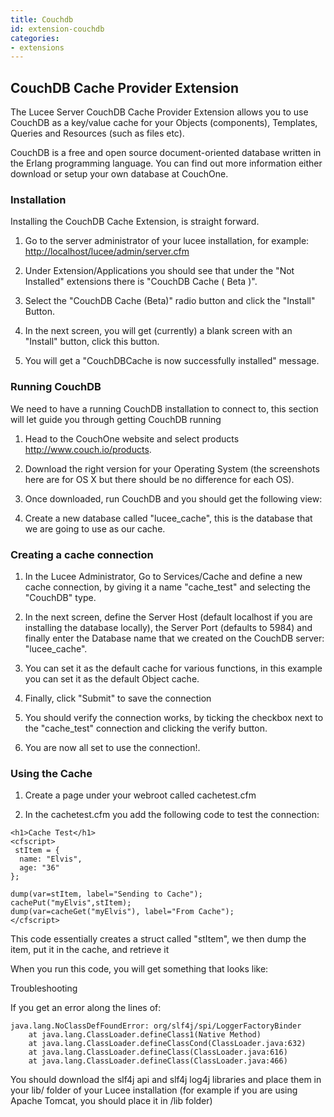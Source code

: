 ```yaml
---
title: Couchdb
id: extension-couchdb
categories:
- extensions
---
```


## CouchDB Cache Provider Extension ##

The Lucee Server CouchDB Cache Provider Extension allows you to use CouchDB as a key/value cache for your Objects (components), Templates, Queries and Resources (such as files etc).

CouchDB is a free and open source document-oriented database written in the Erlang programming language. You can find out more information either download or setup your own database at CouchOne.

### Installation ###

Installing the CouchDB Cache Extension, is straight forward.

1. Go to the server administrator of your lucee installation, for example: <http://localhost/lucee/admin/server.cfm>

1. Under Extension/Applications you should see that under the "Not Installed" extensions there is "CouchDB Cache ( Beta )".

1. Select the "CouchDB Cache (Beta)" radio button and click the "Install" Button.

1. In the next screen, you will get (currently) a blank screen with an "Install" button, click this button.

1. You will get a "CouchDBCache is now successfully installed" message.

### Running CouchDB ###

We need to have a running CouchDB installation to connect to, this section will let guide you through getting CouchDB running

1. Head to the CouchOne website and select products <http://www.couch.io/products>.

1. Download the right version for your Operating System (the screenshots here are for OS X but there should be no difference for each OS).

1. Once downloaded, run CouchDB and you should get the following view:

1. Create a new database called "lucee_cache", this is the database that we are going to use as our cache.

### Creating a cache connection ###

1. In the Lucee Administrator, Go to Services/Cache and define a new cache connection, by giving it a name "cache_test" and selecting the "CouchDB" type.

1. In the next screen, define the Server Host (default localhost if you are installing the database locally), the Server Port (defaults to 5984) and finally enter the Database name that we created on the CouchDB server: "lucee_cache".

1. You can set it as the default cache for various functions, in this example you can set it as the default Object cache.

1. Finally, click "Submit" to save the connection

1. You should verify the connection works, by ticking the checkbox next to the "cache_test" connection and clicking the verify button.

1. You are now all set to use the connection!.

### Using the Cache ###

1. Create a page under your webroot called cachetest.cfm

1. In the cachetest.cfm you add the following code to test the connection:

```lucee
<h1>Cache Test</h1>
<cfscript>
 stItem = {
  name: "Elvis",
  age: "36"
};

dump(var=stItem, label="Sending to Cache");
cachePut("myElvis",stItem);
dump(var=cacheGet("myElvis"), label="From Cache");
</cfscript>
```

This code essentially creates a struct called "stItem", we then dump the item, put it in the cache, and retrieve it

When you run this code, you will get something that looks like:

Troubleshooting

If you get an error along the lines of:

```lucee
java.lang.NoClassDefFoundError: org/slf4j/spi/LoggerFactoryBinder
	at java.lang.ClassLoader.defineClass1(Native Method)
	at java.lang.ClassLoader.defineClassCond(ClassLoader.java:632)
	at java.lang.ClassLoader.defineClass(ClassLoader.java:616)
	at java.lang.ClassLoader.defineClass(ClassLoader.java:466)
```

You should download the slf4j api and slf4j log4j libraries and place them in your lib/ folder of your Lucee installation (for example if you are using Apache Tomcat, you should place it in <tomcat></tomcat>/lib folder)
